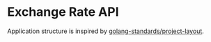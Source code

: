 # Exchange Rate API

Application structure is inspired by
[golang-standards/project-layout](https://github.com/golang-standards/project-layout).
